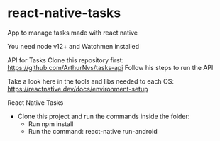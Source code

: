 # react-native-tasks
App to manage tasks made with react native

You need node v12+ and Watchmen installed

API for Tasks
Clone this repository first: https://github.com/ArthurNvs/tasks-api 
Follow his steps to run the API

Take a look here in the tools and libs needed to each OS:
https://reactnative.dev/docs/environment-setup

React Native Tasks
- Clone this project and run the commands inside the folder:
  * Run npm install
  * Run the command: react-native run-android
